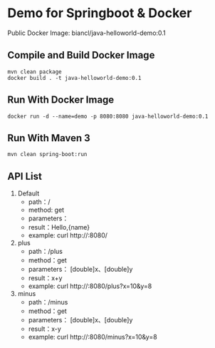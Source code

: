 # Demo for Springboot & Docker 
Public Docker Image: biancl/java-helloworld-demo:0.1

## Compile and Build Docker Image
```
mvn clean package
docker build . -t java-helloworld-demo:0.1
```

## Run With Docker Image
```
docker run -d --name=demo -p 8080:8080 java-helloworld-demo:0.1
```

## Run With Maven 3
```
mvn clean spring-boot:run 
```

## API List
1. Default 
    - path：/
    - method: get
    - parameters：
    - result：Hello,{name}
    - example: curl http://<server>:8080/
1. plus
    - path：/plus
    - method：get
    - parameters： [double]x、[double]y
    - result：x+y
    - example: curl http://<server>:8080/plus?x=10&y=8
1. minus
    - path：/minus
    - method：get
    - parameters： [double]x、[double]y
    - result：x-y
    - example: curl http://<server>:8080/minus?x=10&y=8
